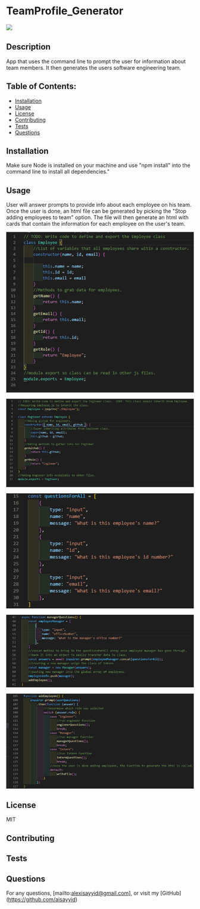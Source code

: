 # TeamProfile_Generator
  ![](https://img.shields.io/badge/License-MIT-blue)
  ## Description 
  App that uses the command line to prompt the user for information about team members. It then generates the users software engineering team.
  ## Table of Contents:
  - [Installation](#Installation)
  - [Usage](#Usage)
  - [License](#License)
  - [Contributing](#Contributing)
  - [Tests](#Tests)
  - [Questions](#Questions)
  ## Installation
  Make sure Node is installed on your machine and use "npm install" into the command line to install all dependencies."
  ## Usage
  User will answer prompts to provide info about each employee on his team.  Once the user is done, an html file can be generated by picking the "Stop adding employees to team" option.  The file will then generate an html with cards that contain the information for each employee on the user's team.
  
  ![](images/Employee_Class.png)
  
  ![](images/Engineer_Subclass.png)
  
  ![](images/GeneralEmployeeQuestions.png)
  
  ![](images/Managerfunction.png)
  
  ![](images/SwitchCase.png)
  
  [](images/WriteFileFunction.png)
  ## License
  MIT
  ## Contributing
  
  ## Tests
  
  ## Questions
  For any questions, [mailto:alexisayyid@gmail.com], or visit my [GitHub] (https://github.com/aisayyid) 
 
